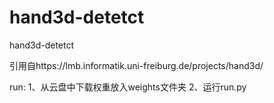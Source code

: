 # hand3d-detetct
hand3d-detetct

引用自https://lmb.informatik.uni-freiburg.de/projects/hand3d/

run:
1、从云盘中下载权重放入weights文件夹
2、运行run.py
